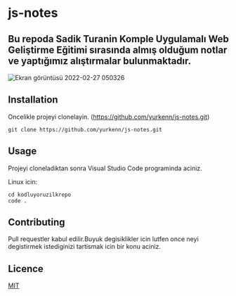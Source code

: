 # js-notes

## Bu repoda Sadik Turanin Komple Uygulamalı Web Geliştirme Eğitimi sırasında almış olduğum notlar ve yaptığımız alıştırmalar bulunmaktadır.
![Ekran görüntüsü 2022-02-27 050326](https://user-images.githubusercontent.com/69719126/155865346-dc16a1a7-9535-40e6-b8c9-0d54253cffbe.png)

## Installation
 Oncelikle projeyi clonelayin. (https://github.com/yurkenn/js-notes.git)

 ```
git clone https://github.com/yurkenn/js-notes.git
 ```
## Usage
Projeyi cloneladiktan sonra Visual Studio Code programinda aciniz.

Linux icin:
```
cd kodluyoruzilkrepo
code .
```
## Contributing
Pull requestler kabul edilir.Buyuk degisiklikler icin lutfen once neyi degistirmek istediginizi tartismak icin bir konu aciniz.
## Licence 
[MIT](https://choosealicense.com/)
